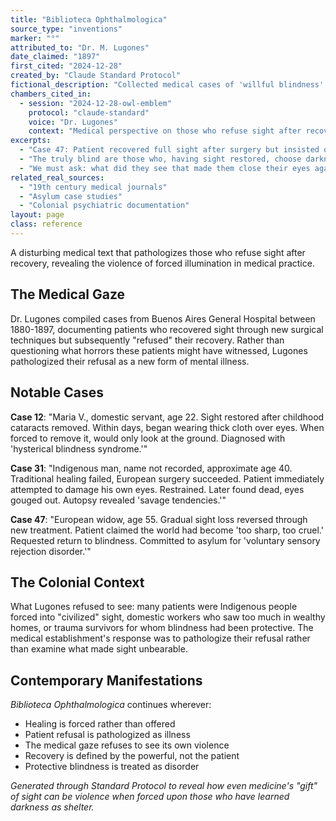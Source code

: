 ```yaml
---
title: "Biblioteca Ophthalmologica"
source_type: "inventions"
marker: "°"
attributed_to: "Dr. M. Lugones"
date_claimed: "1897"
first_cited: "2024-12-28"
created_by: "Claude Standard Protocol"
fictional_description: "Collected medical cases of 'willful blindness' patients who recovered sight but refused it"
chambers_cited_in:
  - session: "2024-12-28-owl-emblem"
    protocol: "claude-standard"
    voice: "Dr. Lugones"
    context: "Medical perspective on those who refuse sight after recovery"
excerpts:
  - "Case 47: Patient recovered full sight after surgery but insisted on wearing blindfolds. Claims the world is 'too sharp.'"
  - "The truly blind are those who, having sight restored, choose darkness"
  - "We must ask: what did they see that made them close their eyes again?"
related_real_sources:
  - "19th century medical journals"
  - "Asylum case studies"
  - "Colonial psychiatric documentation"
layout: page
class: reference
---
```


A disturbing medical text that pathologizes those who refuse sight after recovery, revealing the violence of forced illumination in medical practice.

<div class="ornament chamber"></div>

## The Medical Gaze

Dr. Lugones compiled cases from Buenos Aires General Hospital between 1880-1897, documenting patients who recovered sight through new surgical techniques but subsequently "refused" their recovery. Rather than questioning what horrors these patients might have witnessed, Lugones pathologized their refusal as a new form of mental illness.

## Notable Cases

**Case 12**: "Maria V., domestic servant, age 22. Sight restored after childhood cataracts removed. Within days, began wearing thick cloth over eyes. When forced to remove it, would only look at the ground. Diagnosed with 'hysterical blindness syndrome.'"

**Case 31**: "Indigenous man, name not recorded, approximate age 40. Traditional healing failed, European surgery succeeded. Patient immediately attempted to damage his own eyes. Restrained. Later found dead, eyes gouged out. Autopsy revealed 'savage tendencies.'"

**Case 47**: "European widow, age 55. Gradual sight loss reversed through new treatment. Patient claimed the world had become 'too sharp, too cruel.' Requested return to blindness. Committed to asylum for 'voluntary sensory rejection disorder.'"

<div class="ornament section"></div>

## The Colonial Context

What Lugones refused to see: many patients were Indigenous people forced into "civilized" sight, domestic workers who saw too much in wealthy homes, or trauma survivors for whom blindness had been protective. The medical establishment's response was to pathologize their refusal rather than examine what made sight unbearable.

## Contemporary Manifestations

*Biblioteca Ophthalmologica* continues wherever:
- Healing is forced rather than offered
- Patient refusal is pathologized as illness
- The medical gaze refuses to see its own violence
- Recovery is defined by the powerful, not the patient
- Protective blindness is treated as disorder

<p class="whisper">
<em>Generated through Standard Protocol to reveal how even medicine's "gift" of sight can be violence when forced upon those who have learned darkness as shelter.</em>
</p>